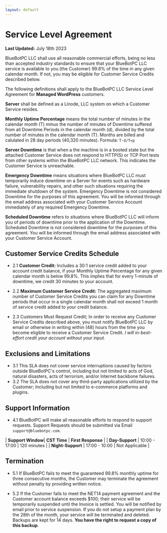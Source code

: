 ```yaml
---
layout: default
---
```

# Service Level Agreement

**Last Updated:** July 18th 2023

BlueBotPC LLC shall use all reasonable commercial efforts, being no less than accepted industry standards to ensure that your BlueBotPC LLC service is available to you (the Customer) 99.8% of the time in any given calendar month. If not, you may be eligible for Customer Service Credits described below.

The following definitions shall apply to the BlueBotPC LLC Service Level Agreement for **Managed WordPress** customers.

**Server** shall be defined as a Linode, LLC system on which a Customer Service resides.

**Monthly Uptime Percentage** means the total number of minutes in the calendar month (T) minus the number of minutes of Downtime suffered from all Downtime Periods in the calendar month (d), divided by the total number of minutes in the calendar month (T). Months are billed and calulated in 28 day periods (40,320 minutes). Formula: ```T-d/T=p```

**Server Downtime** is that when a the machine is in a booted state but the attached Customer Service does not respond to HTTP(S) or TCP Port tests from other systems within the BlueBotPC LLC network. This indicates the Customer Service is unreachable.

**Emergency Downtime** means situations where BlueBotPC LLC must temporarily induce downtime on a Server for events such as hardware failure, vulnerability repairs, and other such situations requiring the immediate shutdown of the system. Emergency Downtime is not considered Downtime for the purposes of this agreement. You will be informed through the email address associated with your Customer Service Account immediately of any required Emergency Downtime.

**Scheduled Downtime** refers to situations where BlueBotPC LLC will inform you of periods of downtime prior to the application of the Downtime. Scheduled Downtime is not considered downtime for the purposes of this agreement. You will be informed through the email address associated with your Customer Service Account.

## Customer Service Credits Schedule

- 2.1 **Customer Credit:** Includes a 30:1 service credit added to your account credit balance, if your Monthly Uptime Percentage for any given calendar month is below 99.8%.
This implies that for every 1-minute of downtime, we credit 30 minutes to your account.

- 2.2 **Maximum Customer Service Credit:** The aggregated maximum number of Customer Service Credits you can claim for any Downtime periods that occur in a single calendar month shall not exceed 1 month of service credit added to your credit balance.

- 2.3 Customers Must Request Credit; In order to receive any Customer Service Credits described above, you must notify BlueBotPC LLC by email or otherwise in writing within (48) hours from the time you become eligible to receive a Customer Service Credit. _I will in-best-effort credit your account without your input._

## Exclusions and Limitations

- 3.1 This SLA does not cover service interruptions caused by factors outside BlueBotPC's control, including but not limited to acts of God, natural disasters, acts of terrorism, and/or Internet backbone failures.
- 3.2 The SLA does not cover any third-party applications utilized by the Customer; Including but not limited to e-commerce platforms and plugins.

## Support Information

- 4.1 BlueBotPC will make all reasonable efforts to respond to support requests. Support Requests should be submitted via Email ```support@bluebotpc.com```.

| **Support Window**| **CST Time**  | **First Response** |
| **Day-Support**   | 10:00 - 17:00 | 120 minutes        |
| **Night-Support** | 17:00 - 10:00 | Not Applicable     |

## Termination

- 5.1 If BlueBotPC fails to meet the guaranteed 99.8% monthly uptime for three consecutive months, the Customer may terminate the agreement without penalty by providing written notice.

- 5.2 If the Customer fails to meet the NET14 payment agreement and the Customer account balance exceeds $100; their service will be temporarily suspended until the Invoice is settled. You will be notified by email prior to service suspension. If you do not setup a payment plan by the 28th of the month, your service will be terminated and deleted. Backups are kept for 14 days. **You have the right to request a copy of this backup**.
